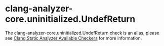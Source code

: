# clang-analyzer-core.uninitialized.UndefReturn

The clang-analyzer-core.uninitialized.UndefReturn check is an alias,
please see [Clang Static Analyzer Available
Checkers](https://clang.llvm.org/docs/analyzer/checkers.html#core-uninitialized-undefreturn)
for more information.
